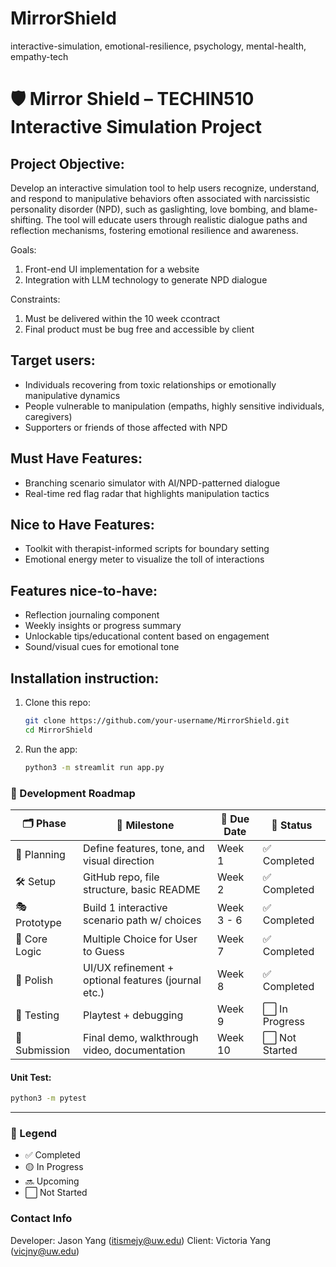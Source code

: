 # MirrorShield
interactive-simulation, emotional-resilience, psychology, mental-health, empathy-tech

# 🛡️ Mirror Shield – TECHIN510 Interactive Simulation Project

## Project Objective:
Develop an interactive simulation tool to help users recognize, understand, and respond to manipulative behaviors often associated with narcissistic personality disorder (NPD), such as gaslighting, love bombing, and blame-shifting. The tool will educate users through realistic dialogue paths and reflection mechanisms, fostering emotional resilience and awareness.

Goals:
1. Front-end UI implementation for a website
2. Integration with LLM technology to generate NPD dialogue

Constraints:
1. Must be delivered within the 10 week ccontract
2. Final product must be bug free and accessible by client
   
## Target users:
- Individuals recovering from toxic relationships or emotionally manipulative dynamics
- People vulnerable to manipulation (empaths, highly sensitive individuals, caregivers)
- Supporters or friends of those affected with NPD

## Must Have Features:
- Branching scenario simulator with AI/NPD-patterned dialogue
- Real-time red flag radar that highlights manipulation tactics

## Nice to Have Features:
- Toolkit with therapist-informed scripts for boundary setting
- Emotional energy meter to visualize the toll of interactions



## Features nice-to-have:
- Reflection journaling component
- Weekly insights or progress summary
- Unlockable tips/educational content based on engagement
- Sound/visual cues for emotional tone

## Installation instruction:
1. Clone this repo:
   ```bash
   git clone https://github.com/your-username/MirrorShield.git
   cd MirrorShield
2. Run the app:
   ```bash
   python3 -m streamlit run app.py

### 🚧 Development Roadmap

| 🗂️ Phase     | 🎯 Milestone                                      | 📅 Due Date    | 🚦 Status                         |
|--------------|--------------------------------------------------|----------------|-------------------------------------|
| 🧠 Planning   | Define features, tone, and visual direction       | Week 1       | ✅ Completed                        |
| 🛠️ Setup      | GitHub repo, file structure, basic README         | Week 2       | ✅ Completed                        |
| 🎭 Prototype  | Build 1 interactive scenario path w/ choices      | Week 3 - 6   | ✅ Completed                        |
| 🧩 Core Logic | Multiple Choice for User to Guess                 | Week 7       | ✅ Completed                        |
| 🎨 Polish     | UI/UX refinement + optional features (journal etc.)| Week 8      | ✅ Completed                        |
| 🧪 Testing    | Playtest + debugging                              | Week 9       | ⬜ In Progress                      |
| 🧾 Submission | Final demo, walkthrough video, documentation      | Week 10      | ⬜ Not Started                      |

#### Unit Test: 
   ```bash
   python3 -m pytest
```
---

### 🔖 Legend
- ✅ Completed  
- 🟡 In Progress  
- 🔜 Upcoming  
- ⬜ Not Started  

### Contact Info
Developer: Jason Yang (itismejy@uw.edu)
Client: Victoria Yang (vicjny@uw.edu)
